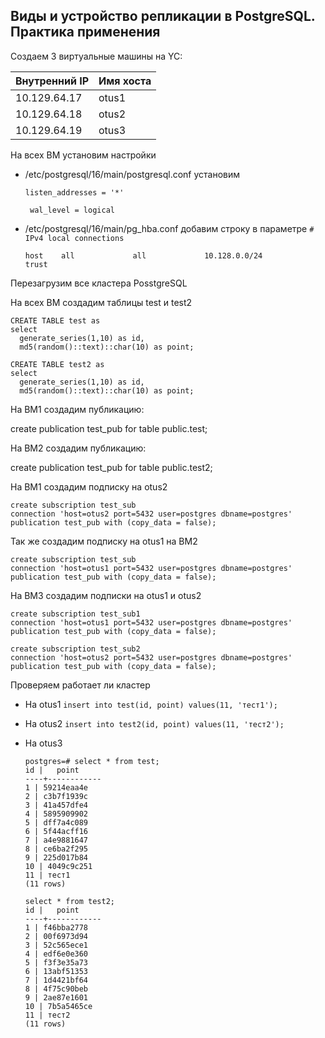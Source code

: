 ## Виды и устройство репликации в PostgreSQL. Практика применения

Создаем 3 виртуальные машины на YC:

|Внутренний IP | Имя хоста |
|--------------|-----------|
|10.129.64.17   | otus1     |
|10.129.64.18   |otus2      |
|10.129.64.19   | otus3     |

На всех ВМ установим настройки
* /etc/postgresql/16/main/postgresql.conf установим
  ```
  listen_addresses = '*'
  
   wal_level = logical
  ```
* /etc/postgresql/16/main/pg_hba.conf добавим строку в параметре `# IPv4 local connections`
  
  ```
  host    all             all             10.128.0.0/24           trust
  ```
Перезагрузим все кластера PosstgreSQL

На всех ВМ создадим таблицы test и test2

```
CREATE TABLE test as
select
  generate_series(1,10) as id,
  md5(random()::text)::char(10) as point;

CREATE TABLE test2 as
select
  generate_series(1,10) as id,
  md5(random()::text)::char(10) as point;

```

На ВМ1 создадим публикацию:

create publication test_pub for table public.test;

На ВМ2 создадим публикацию:

create publication test_pub for table public.test2;

На ВМ1 создадим подписку на otus2
```
create subscription test_sub
connection 'host=otus2 port=5432 user=postgres dbname=postgres'
publication test_pub with (copy_data = false);
```

Так же создадим подписку на otus1 на ВМ2

```
create subscription test_sub
connection 'host=otus1 port=5432 user=postgres dbname=postgres'
publication test_pub with (copy_data = false);

```
На ВМ3 создадим подписки на otus1 и otus2

```
create subscription test_sub1
connection 'host=otus1 port=5432 user=postgres dbname=postgres'
publication test_pub with (copy_data = false);

create subscription test_sub2
connection 'host=otus2 port=5432 user=postgres dbname=postgres'
publication test_pub with (copy_data = false);

```
Проверяем работает ли кластер

* На otus1 `insert into test(id, point) values(11, 'тест1');`
* На otus2 `insert into test2(id, point) values(11, 'тест2');`
* На otus3
  ```
  postgres=# select * from test;
  id |   point
  ----+------------
  1 | 59214eaa4e
  2 | c3b7f1939c
  3 | 41a457dfe4
  4 | 5895909902
  5 | dff7a4c089
  6 | 5f44acff16
  7 | a4e9881647
  8 | ce6ba2f295
  9 | 225d017b84
  10 | 4049c9c251
  11 | тест1
  (11 rows)

  ```
  
  ```
  select * from test2;
  id |   point
  ----+------------
  1 | f46bba2778
  2 | 00f6973d94
  3 | 52c565ece1
  4 | edf6e0e360
  5 | f3f3e35a73
  6 | 13abf51353
  7 | 1d4421bf64
  8 | 4f75c90beb
  9 | 2ae87e1601
  10 | 7b5a5465ce
  11 | тест2
  (11 rows)
   ```



